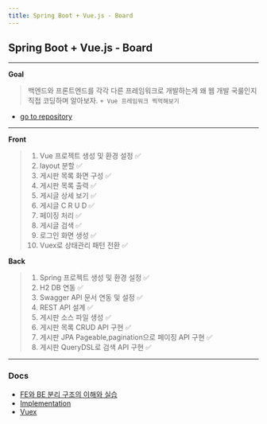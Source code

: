 ```yaml
---
title: Spring Boot + Vue.js - Board
---
```


## Spring Boot + Vue.js - Board
--- 
**Goal**
> 백엔드와 프론트엔드를 각각 다른 프레임워크로 개발하는게 
왜 웹 개발 국룰인지 직접 코딩하며 알아보자.
> `+ Vue 프레임워크 찍먹해보기`

- [go to repository](https://github.com/ruukr8080/Vue)

---
**Front**
>1. Vue 프로젝트 생성 및 환경 설정 ✅ 
>2. layout 분할 ✅
>3. 게시판 목록 화면 구성 ✅
>4. 게시판 목록 출력 ✅
>5. 게시글 상세 보기 ✅
>6. 게시글 C R U D ✅
>7. 페이징 처리 ✅
>8. 게시글 검색 ✅
>9. 로그인 화면 생성 ✅
>10. Vuex로 상태관리 패턴 전환 ✅

**Back**
>1. Spring 프로젝트 생성 및 환경 설정 ✅
>2. H2 DB 연동 ✅
>3. Swagger API 문서 연동 및 설정 ✅
>4. REST API 설계 ✅
>5. 게시판 소스 파일 생성 ✅
>6. 게시판 목록 CRUD API 구현 ✅
>7. 게시판 JPA Pageable,pagination으로 페이징 API 구현 ✅
>8. 게시판 QueryDSL로 검색 API 구현 ✅
---
### Docs
- [FE와 BE 분리 구조의 이해와 실습]()
- [Implementation]()
- [Vuex]()
